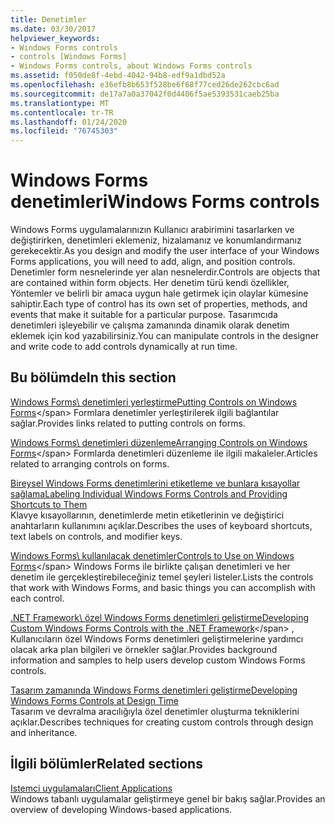 ```yaml
---
title: Denetimler
ms.date: 03/30/2017
helpviewer_keywords:
- Windows Forms controls
- controls [Windows Forms]
- Windows Forms controls, about Windows Forms controls
ms.assetid: f050de8f-4ebd-4042-94b8-edf9a1dbd52a
ms.openlocfilehash: e36efb8b653f528be6f68f77ced26de262cbc6ad
ms.sourcegitcommit: de17a7a0a37042f0d4406f5ae5393531caeb25ba
ms.translationtype: MT
ms.contentlocale: tr-TR
ms.lasthandoff: 01/24/2020
ms.locfileid: "76745303"
---
```

# <a name="windows-forms-controls"></a><span data-ttu-id="35796-102">Windows Forms denetimleri</span><span class="sxs-lookup"><span data-stu-id="35796-102">Windows Forms controls</span></span>

<span data-ttu-id="35796-103">Windows Forms uygulamalarınızın Kullanıcı arabirimini tasarlarken ve değiştirirken, denetimleri eklemeniz, hizalamanız ve konumlandırmanız gerekecektir.</span><span class="sxs-lookup"><span data-stu-id="35796-103">As you design and modify the user interface of your Windows Forms applications, you will need to add, align, and position controls.</span></span> <span data-ttu-id="35796-104">Denetimler form nesnelerinde yer alan nesnelerdir.</span><span class="sxs-lookup"><span data-stu-id="35796-104">Controls are objects that are contained within form objects.</span></span> <span data-ttu-id="35796-105">Her denetim türü kendi özellikler, Yöntemler ve belirli bir amaca uygun hale getirmek için olaylar kümesine sahiptir.</span><span class="sxs-lookup"><span data-stu-id="35796-105">Each type of control has its own set of properties, methods, and events that make it suitable for a particular purpose.</span></span> <span data-ttu-id="35796-106">Tasarımcıda denetimleri işleyebilir ve çalışma zamanında dinamik olarak denetim eklemek için kod yazabilirsiniz.</span><span class="sxs-lookup"><span data-stu-id="35796-106">You can manipulate controls in the designer and write code to add controls dynamically at run time.</span></span>

## <a name="in-this-section"></a><span data-ttu-id="35796-107">Bu bölümde</span><span class="sxs-lookup"><span data-stu-id="35796-107">In this section</span></span>

<span data-ttu-id="35796-108">[Windows Forms\ denetimleri yerleştirme](putting-controls-on-windows-forms.md)</span><span class="sxs-lookup"><span data-stu-id="35796-108">[Putting Controls on Windows Forms](putting-controls-on-windows-forms.md)\</span></span>
<span data-ttu-id="35796-109">Formlara denetimler yerleştirilerek ilgili bağlantılar sağlar.</span><span class="sxs-lookup"><span data-stu-id="35796-109">Provides links related to putting controls on forms.</span></span>

<span data-ttu-id="35796-110">[Windows Forms\ denetimleri düzenleme](how-to-align-multiple-controls-on-windows-forms.md)</span><span class="sxs-lookup"><span data-stu-id="35796-110">[Arranging Controls on Windows Forms](how-to-align-multiple-controls-on-windows-forms.md)\</span></span>
<span data-ttu-id="35796-111">Formlarda denetimleri düzenleme ile ilgili makaleler.</span><span class="sxs-lookup"><span data-stu-id="35796-111">Articles related to arranging controls on forms.</span></span>

<span data-ttu-id="35796-112">[Bireysel Windows Forms denetimlerini etiketleme ve bunlara kısayollar sağlama](labeling-individual-windows-forms-controls-and-providing-shortcuts-to-them.md)</span><span class="sxs-lookup"><span data-stu-id="35796-112">[Labeling Individual Windows Forms Controls and Providing Shortcuts to Them](labeling-individual-windows-forms-controls-and-providing-shortcuts-to-them.md)</span></span>\
<span data-ttu-id="35796-113">Klavye kısayollarının, denetimlerde metin etiketlerinin ve değiştirici anahtarların kullanımını açıklar.</span><span class="sxs-lookup"><span data-stu-id="35796-113">Describes the uses of keyboard shortcuts, text labels on controls, and modifier keys.</span></span>

<span data-ttu-id="35796-114">[Windows Forms\ kullanılacak denetimler](controls-to-use-on-windows-forms.md)</span><span class="sxs-lookup"><span data-stu-id="35796-114">[Controls to Use on Windows Forms](controls-to-use-on-windows-forms.md)\</span></span>
<span data-ttu-id="35796-115">Windows Forms ile birlikte çalışan denetimleri ve her denetim ile gerçekleştirebileceğiniz temel şeyleri listeler.</span><span class="sxs-lookup"><span data-stu-id="35796-115">Lists the controls that work with Windows Forms, and basic things you can accomplish with each control.</span></span>

<span data-ttu-id="35796-116">[.NET Framework\ özel Windows Forms denetimleri geliştirme](developing-custom-windows-forms-controls.md)</span><span class="sxs-lookup"><span data-stu-id="35796-116">[Developing Custom Windows Forms Controls with the .NET Framework](developing-custom-windows-forms-controls.md)\</span></span>
<span data-ttu-id="35796-117">, Kullanıcıların özel Windows Forms denetimleri geliştirmelerine yardımcı olacak arka plan bilgileri ve örnekler sağlar.</span><span class="sxs-lookup"><span data-stu-id="35796-117">Provides background information and samples to help users develop custom Windows Forms controls.</span></span>

<span data-ttu-id="35796-118">[Tasarım zamanında Windows Forms denetimleri geliştirme](developing-windows-forms-controls-at-design-time.md)</span><span class="sxs-lookup"><span data-stu-id="35796-118">[Developing Windows Forms Controls at Design Time](developing-windows-forms-controls-at-design-time.md)</span></span>\
<span data-ttu-id="35796-119">Tasarım ve devralma aracılığıyla özel denetimler oluşturma tekniklerini açıklar.</span><span class="sxs-lookup"><span data-stu-id="35796-119">Describes techniques for creating custom controls through design and inheritance.</span></span>

## <a name="related-sections"></a><span data-ttu-id="35796-120">İlgili bölümler</span><span class="sxs-lookup"><span data-stu-id="35796-120">Related sections</span></span>

<span data-ttu-id="35796-121">[Istemci uygulamaları](../../develop-client-apps.md)</span><span class="sxs-lookup"><span data-stu-id="35796-121">[Client Applications](../../develop-client-apps.md)</span></span>\
<span data-ttu-id="35796-122">Windows tabanlı uygulamalar geliştirmeye genel bir bakış sağlar.</span><span class="sxs-lookup"><span data-stu-id="35796-122">Provides an overview of developing Windows-based applications.</span></span>
